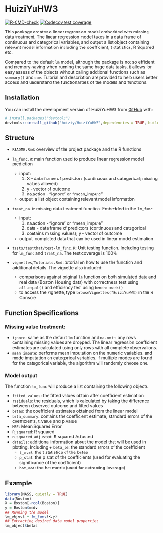 
<!-- README.md is generated from README.Rmd. Please edit that file -->

# HuiziYuHW3

<!-- badges: start -->

[![R-CMD-check](https://github.com/huiziy/HuiziYuHW3/actions/workflows/R-CMD-check.yaml/badge.svg)](https://github.com/huiziy/HuiziYuHW3/actions/workflows/R-CMD-check.yaml)
[![Codecov test
coverage](https://codecov.io/gh/huiziy/HuiziYuHW3/branch/master/graph/badge.svg)](https://app.codecov.io/gh/huiziy/HuiziYuHW3?branch=master)
<!-- badges: end -->

This package creates a linear regression model embedded with missing
data treatment. The linear regression model takes in a data frame of
continuous and categorical variables, and output a list object
containing relevant model information including the coefficient, t
statistics, R Squared etc.

Compared to the default `lm` model, although the package is not so
efficient and memory-saving when running the same huge data tasks, it
allows for easy assess of the objects without calling addtional
functions such as `summary()` and `cov`. Tutorial and description are
provided to help users better access and understand the functionalities
of the models and functions.

## Installation

You can install the development version of HuiziYuHW3 from
[GitHub](https://github.com/) with:

``` r
# install.packages("devtools")
devtools::install_github("huiziy/HuiziYuHW3",dependencies = TRUE, build_vignettes = TRUE)
```

## Structure

- `README.Rmd`: overview of the project package and the R functions

- `lm_func.R`: main function used to produce linear regression model
  prediction

  - input:
    1.  X - data frame of predictors (continuous and categorical;
        missing values allowed)
    2.  y - vector of outcome
    3.  na.action - “ignore” or “mean_impute”
  - output: a list object containing relevant model information

- `treat_na.R`: missing data treatment function. Embedded in the
  `lm_func`

  - input:
    1.  na.action - “ignore” or “mean_impute”
    2.  data - data frame of predictors (continuous and categorical
    3.  contains missing values); y - vector of outcome
  - output: completed data that can be used in linear model estimation

- `tests/testthat/test-lm_func.R`: Unit testing function. Including
  testing for `lm_func` and `treat_na`. The test coverage is 100%

- `vignettes/Tutorials.Rmd`: tutorial on how to use the function and
  additional details. The vignette also included:

  - comparisons against original `lm` function on both simulated data
    and real data (Boston Housing data) with correctness test using
    `all.equal()` and efficiency test using `bench::mark()`
  - to access the vignette, type `browseVignettes("HuiziYuHW3)` in the R
    Console

## Function Specifications

### Missing value treatment:

- `ignore`: same as the default `lm` function and `na.omit`: any rows
  containing missing values are dropped. The linear regression
  coefficient estimates are calculated using only rows with all complete
  observations.
- `mean_impute`: performs mean imputation on the numeric variables, and
  mode imputation on categorical variables. If multiple modes are found
  for the categorical variable, the algorithm will randomly choose one.

### Model output

The function `lm_func` will produce a list containing the following
objects

- `fitted_values`: the fitted values obtain after coefficient estimation
- `residuals`: the residuals, which is calculated by taking the
  difference between observed outcome and fitted values
- `betas`: the coefficient estimates obtained from the linear model
- `beta_summary`: contains the coefficient estimate, standard errors of
  the coefficients, t_value and p_value
- `MSE`: Mean Squared Error
- `R_squared`: R squared
- `R_squared_adjusted`: R squared Adjusted
- `details`: additional information about the model that will be used in
  plotting. Including + `beta_se`: the standard errors of the
  coefficient
  - `t_stat`: the t statistics of the betas
  - `p_stat`: the p stat of the coefficients (used for evaluating the
    significance of the coefficient)
  - `hat_mat`: the hat matrix (used for extracting leverage)

## Example

``` r
library(MASS, quietly = TRUE)
data(Boston)
X = Boston[-ncol(Boston)]
y = Boston$medv
## Running the model
lm_object = lm_func(X,y)
## Extracting desired data model properties
lm_object$betas
```

